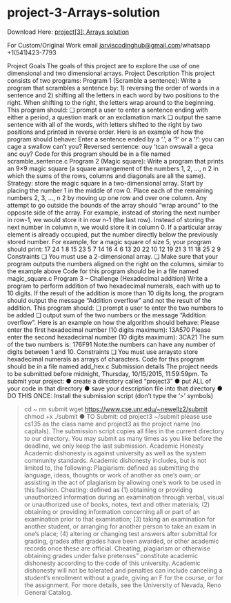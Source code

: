 # project-3-Arrays-solution

Download Here: [project[3]: Arrays solution](https://jarviscodinghub.com/assignment/project3-arrays-solution/)

For Custom/Original Work email jarviscodinghub@gmail.com/whatsapp +1(541)423-7793

Project Goals
The goals of this project are to explore the use of one dimensional and two dimensional
arrays.
Project Description
This project consists of two programs:
Program 1 (Scramble a sentence):
Write a program that scrambles a sentence by: 1) reversing the order of words in a sentence
and 2) shifting all the letters in each word by two positions to the right. When shifting to the
right, the letters wrap around to the beginning. This program should:
❏ prompt a user to enter a sentence ending with either a period, a question mark or an
exclamation mark
❏ output the same sentence with all of the words, with letters shifted to the right by
two positions and printed in reverse order.
Here is an example of how the program should behave:
Enter a sentence ended by a ‘.’, a ‘?’ or a ‘!’: you can cage a
swallow can’t you?
Reversed sentence: ouy ‘tcan owswall a geca anc ouy?
Code for this program should be in a file named scramble_sentence.c
Program 2 (Magic square):
Write a program that prints an 9×9 magic square (a square arrangement of the numbers 1,
2, …, n
2
in which the sums of the rows, columns and diagonals are all the same). Strategy:
store the magic square in a two-dimensional array. Start by placing the number 1 in the
middle of row 0. Place each of the remaining numbers 2, 3, …, n
2 by moving up one row and
over one column. Any attempt to go outside the bounds of the array should “wrap around”
to the opposite side of the array. For example, instead of storing the next number in row-1,
we would store it in row n-1 (the last row). Instead of storing the next number in column n,
we would store it in column 0. If a particular array element is already occupied, put the
number directly below the previously stored number.
For example, for a magic square of size 5, your program should print:
17 24 1 8 15
23 5 7 14 16
4 6 13 20 22
10 12 19 21 3
11 18 25 2 9
Constraints
❏ You must use a 2-dimensional array.
❏ Make sure that your program outputs the numbers aligned on the right on the
columns, similar to the example above
Code for this program should be in a file named magic_square.c
Program 3 – Challenge (Hexadecimal addition)
Write a program to perform addition of two hexadecimal numerals, each with up to 10
digits. If the result of the addition is more than 10 digits long, the program should output
the message “Addition overflow” and not the result of the addition.
This program should:
❏ prompt a user to enter the two numbers to be added
❏ output sum of the two numbers or the message “Addition overflow”.
Here is an example on how the algorithm should behave:
Please enter the first hexadecimal number (10 digits maximum): 13A570
Please enter the second hexadecimal number (10 digits maximum): 3CA21
The sum of the two numbers is: 176F91
Note:the numbers can have any number of digits between 1 and 10.
Constraints
❏ You must use arraysto store hexadecimal numerals as arrays of characters.
Code for this program should be in a file named add_hex.c
Submission details
The project needs to be submitted before midnight, Thursday, 10/15/2015,
11:59:59pm.
To submit your project:
● create a directory called “project3”
● put ALL of your code in that directory
● save your description file into that directory
● DO THIS ONCE: Install the submission script (don’t type the ‘>’ symbols)
> cd ~
> rm submit
> wget https://www.cse.unr.edu/~newellz2/submit
> chmod +x ./submit
● TO Submit:
> cd project3
> ~/submit
please use cs135 as the class name and project3 as the project name (no capitals).
The submission script copies all files in the current directory to our directory. You may
submit as many times as you like before the deadline, we only keep the last submission.
Academic Honesty
Academic dishonesty is against university as well as the system community standards.
Academic dishonesty includes, but is not limited to, the following:
Plagiarism: defined as submitting the language, ideas, thoughts or work of another as one’s
own; or assisting in the act of plagiarism by allowing one’s work to be used in this fashion.
Cheating: defined as (1) obtaining or providing unauthorized information during an
examination through verbal, visual or unauthorized use of books, notes, text and other
materials; (2) obtaining or providing information concerning all or part of an examination
prior to that examination; (3) taking an examination for another student, or arranging for
another person to take an exam in one’s place; (4) altering or changing test answers after
submittal for grading, grades after grades have been awarded, or other academic records
once these are official.
Cheating, plagiarism or otherwise obtaining grades under false pretenses” constitute
academic dishonesty according to the code of this university. Academic dishonesty will not
be tolerated and penalties can include canceling a student’s enrollment without a grade,
giving an F for the course, or for the assignment. For more details, see the University of
Nevada, Reno General Catalog.

